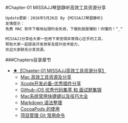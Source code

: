 #Chapter-01 MISSAJJ琴瑟静听高效工具资源分享
```objc
Update更新：2016年5月26日 By {MISSAJJ琴瑟静听}
友情提示：
免费 MAC 软件下载地址随时会失效，下载到就是赚到！你懂的！^_^
```


```
MISSAJJ分享给大家一些用下来觉得非常得心应手的工具，
帮助大家一起提高开发效率及提升技术能力，
欢迎大家联系分享资源。 
```
###Chapters目录章节

* [★【Chapter-01  MISSAJJ高效工具资源分享】](README.md)
   * [Mac 高效工具资源及分享](gao_xiao_gong_ju_zi_yuan_ji_fen_xiang.md)
   * [Xcode开发必备-优秀插件分享](xcodekai_fa_bi_5907-_you_xiu_cha_jian_fen_xiang.md)
   * [Github-iOS 优秀代码集萃 和 面试题集锦](github-ios_you_xiu_dai_ma_ji_cui_he_mian_shi_ti_ji.md)
   * [Mac系统常用快捷键以及技巧大全](macxi_tong_chang_yong_kuai_jie_jian_yi_ji_ji_qiao_.md)
   * [Markdown 语法整理](markdownyu_fa_zheng_li.md)
   * [CocoaPods 的使用](cocoapodsde_shi_yong.md)
   * [项目管理 Git 常用命令](xiangmu_guan_li_git_chang_yong_ming_ling.md)
